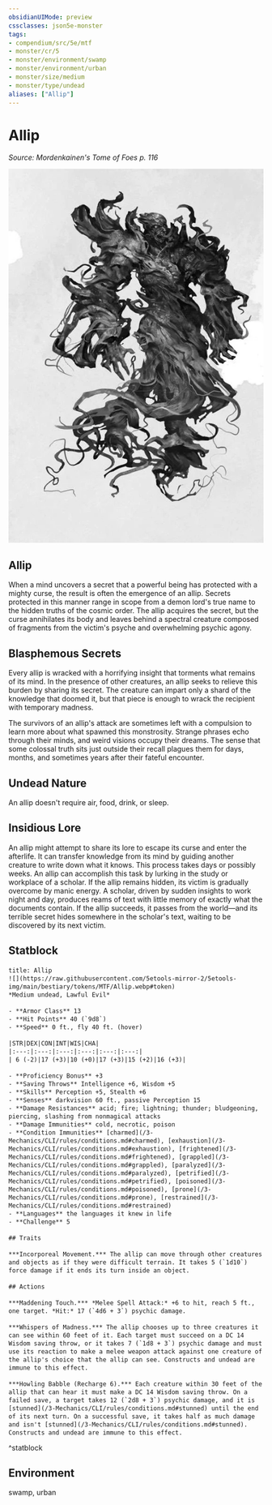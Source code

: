 ```yaml
---
obsidianUIMode: preview
cssclasses: json5e-monster
tags:
- compendium/src/5e/mtf
- monster/cr/5
- monster/environment/swamp
- monster/environment/urban
- monster/size/medium
- monster/type/undead
aliases: ["Allip"]
---
```

# Allip
*Source: Mordenkainen's Tome of Foes p. 116*  

![](https://raw.githubusercontent.com/5etools-mirror-2/5etools-img/main/bestiary/MTF/Allip.webp#right)  
## Allip

When a mind uncovers a secret that a powerful being has protected with a mighty curse, the result is often the emergence of an allip. Secrets protected in this manner range in scope from a demon lord's true name to the hidden truths of the cosmic order. The allip acquires the secret, but the curse annihilates its body and leaves behind a spectral creature composed of fragments from the victim's psyche and overwhelming psychic agony.

## Blasphemous Secrets

Every allip is wracked with a horrifying insight that torments what remains of its mind. In the presence of other creatures, an allip seeks to relieve this burden by sharing its secret. The creature can impart only a shard of the knowledge that doomed it, but that piece is enough to wrack the recipient with temporary madness.

The survivors of an allip's attack are sometimes left with a compulsion to learn more about what spawned this monstrosity. Strange phrases echo through their minds, and weird visions occupy their dreams. The sense that some colossal truth sits just outside their recall plagues them for days, months, and sometimes years after their fateful encounter.

## Undead Nature

An allip doesn't require air, food, drink, or sleep.

## Insidious Lore

An allip might attempt to share its lore to escape its curse and enter the afterlife. It can transfer knowledge from its mind by guiding another creature to write down what it knows. This process takes days or possibly weeks. An allip can accomplish this task by lurking in the study or workplace of a scholar. If the allip remains hidden, its victim is gradually overcome by manic energy. A scholar, driven by sudden insights to work night and day, produces reams of text with little memory of exactly what the documents contain. If the allip succeeds, it passes from the world—and its terrible secret hides somewhere in the scholar's text, waiting to be discovered by its next victim.


## Statblock

```ad-statblock
title: Allip
![](https://raw.githubusercontent.com/5etools-mirror-2/5etools-img/main/bestiary/tokens/MTF/Allip.webp#token)
*Medium undead, Lawful Evil*

- **Armor Class** 13 
- **Hit Points** 40 (`9d8`) 
- **Speed** 0 ft., fly 40 ft. (hover)

|STR|DEX|CON|INT|WIS|CHA|
|:---:|:---:|:---:|:---:|:---:|:---:|
| 6 (-2)|17 (+3)|10 (+0)|17 (+3)|15 (+2)|16 (+3)|

- **Proficiency Bonus** +3
- **Saving Throws** Intelligence +6, Wisdom +5
- **Skills** Perception +5, Stealth +6
- **Senses** darkvision 60 ft., passive Perception 15
- **Damage Resistances** acid; fire; lightning; thunder; bludgeoning, piercing, slashing from nonmagical attacks
- **Damage Immunities** cold, necrotic, poison
- **Condition Immunities** [charmed](/3-Mechanics/CLI/rules/conditions.md#charmed), [exhaustion](/3-Mechanics/CLI/rules/conditions.md#exhaustion), [frightened](/3-Mechanics/CLI/rules/conditions.md#frightened), [grappled](/3-Mechanics/CLI/rules/conditions.md#grappled), [paralyzed](/3-Mechanics/CLI/rules/conditions.md#paralyzed), [petrified](/3-Mechanics/CLI/rules/conditions.md#petrified), [poisoned](/3-Mechanics/CLI/rules/conditions.md#poisoned), [prone](/3-Mechanics/CLI/rules/conditions.md#prone), [restrained](/3-Mechanics/CLI/rules/conditions.md#restrained)
- **Languages** the languages it knew in life
- **Challenge** 5

## Traits

***Incorporeal Movement.*** The allip can move through other creatures and objects as if they were difficult terrain. It takes 5 (`1d10`) force damage if it ends its turn inside an object.

## Actions

***Maddening Touch.*** *Melee Spell Attack:* +6 to hit, reach 5 ft., one target. *Hit:* 17 (`4d6 + 3`) psychic damage.

***Whispers of Madness.*** The allip chooses up to three creatures it can see within 60 feet of it. Each target must succeed on a DC 14 Wisdom saving throw, or it takes 7 (`1d8 + 3`) psychic damage and must use its reaction to make a melee weapon attack against one creature of the allip's choice that the allip can see. Constructs and undead are immune to this effect.

***Howling Babble (Recharge 6).*** Each creature within 30 feet of the allip that can hear it must make a DC 14 Wisdom saving throw. On a failed save, a target takes 12 (`2d8 + 3`) psychic damage, and it is [stunned](/3-Mechanics/CLI/rules/conditions.md#stunned) until the end of its next turn. On a successful save, it takes half as much damage and isn't [stunned](/3-Mechanics/CLI/rules/conditions.md#stunned). Constructs and undead are immune to this effect.
```
^statblock

## Environment

swamp, urban